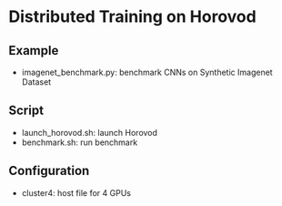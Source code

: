 # Distributed Training on Horovod

## Example
* imagenet_benchmark.py: benchmark CNNs on Synthetic Imagenet Dataset

## Script
* launch_horovod.sh: launch Horovod
* benchmark.sh: run benchmark

## Configuration
* cluster4: host file for 4 GPUs